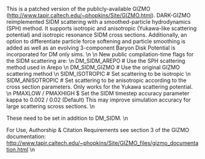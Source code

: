 This is a patched version of the publicly-available GIZMO (http://www.tapir.caltech.edu/~phopkins/Site/GIZMO.html). DARK-GIZMO reimplemented SIDM scattering with a smoothed-particle hydrodynamics (SPH) method. It supports isotropic and anisotropic (Yukawa-like scattering potential) and isotropic resonance SIDM cross sections. Additionally, an option to differentiate particle force softening and particle smoothing is added as well as an evolving 3-component Baryon Disk Potential is incorporated for DM only sims. \n
\n
New public compilation-time flags for the SIDM scattering are:
\n
DM_SIDM_AREPO # Use the SPH scattering method used in Arepo \n
DM_SIDM_GIZMO # Use the original GIZMO scattering method \n
SIDM_ISOTROPIC # Set scattering to be isotropic \n
SIDM_ANISOTROPIC # Set scattering to be anisotropic according to the cross section parameters. Only works for the Yukawa scattering potential. \n
PMAXLOW / PMAXHIGH $ Set the SIDM timestep accuracy parameter kappa to 0.002 / 0.02 (Default) This may improve simulation accuracy for large scattering scross sections. \n

These need to be set in addition to DM_SIDM. \n

For Use, Authorship & Citation Requirements see section 3 of the GIZMO documentation: http://www.tapir.caltech.edu/~phopkins/Site/GIZMO_files/gizmo_documentation.html \n
